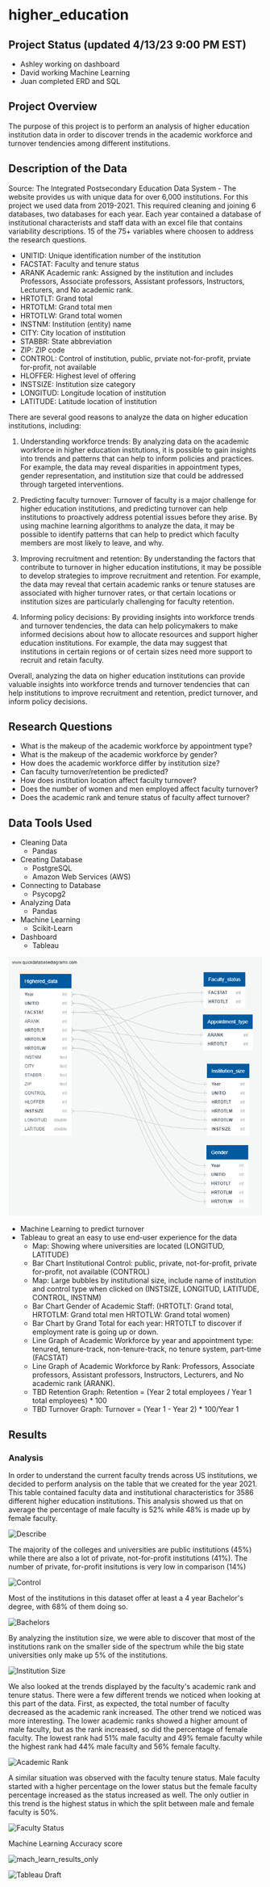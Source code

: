 # higher_education
## Project Status (updated 4/13/23 9:00 PM EST)
- Ashley working on dashboard
- David working Machine Learning 
- Juan completed ERD and SQL 

## Project Overview
The purpose of this project is to perform an analysis of higher education institution data in order to discover trends in the academic workforce and turnover tendencies among different institutions.

## Description of the Data
Source: The Integrated Postsecondary Education Data System - The website provides us with unique data for over 6,000  institutions. For this project we used data from 2019-2021. This required cleaning and joining 6 databases, two databases for each year. Each year contained a database of institutional characterists and staff data with an excel file that contains variability descriptions. 15 of the 75+ variables where choosen to address the research questions. 

- UNITID:	Unique identification number of the institution
- FACSTAT:	Faculty and tenure status
- ARANK	Academic rank: Assigned by the institution and includes Professors, Associate professors, Assistant professors,  Instructors, Lecturers, and No academic rank.
- HRTOTLT:	Grand total
- HRTOTLM:	Grand total men
- HRTOTLW:	Grand total women
- INSTNM:	Institution (entity) name
- CITY:	City location of institution
- STABBR:	State abbreviation
- ZIP:	ZIP code
- CONTROL:	Control of institution, public, prviate not-for-profit, prviate for-profit, not available
- HLOFFER:	Highest level of offering
- INSTSIZE:	Institution size category
- LONGITUD:	Longitude location of institution
- LATITUDE: 	Latitude location of institution

There are several good reasons to analyze the data on higher education institutions, including:

1. Understanding workforce trends: By analyzing data on the academic workforce in higher education institutions, it is possible to gain insights into trends and patterns that can help to inform policies and practices. For example, the data may reveal disparities in appointment types, gender representation, and institution size that could be addressed through targeted interventions.

2. Predicting faculty turnover: Turnover of faculty is a major challenge for higher education institutions, and predicting turnover can help institutions to proactively address potential issues before they arise. By using machine learning algorithms to analyze the data, it may be possible to identify patterns that can help to predict which faculty members are most likely to leave, and why.

3. Improving recruitment and retention: By understanding the factors that contribute to turnover in higher education institutions, it may be possible to develop strategies to improve recruitment and retention. For example, the data may reveal that certain academic ranks or tenure statuses are associated with higher turnover rates, or that certain locations or institution sizes are particularly challenging for faculty retention.

4. Informing policy decisions: By providing insights into workforce trends and turnover tendencies, the data can help policymakers to make informed decisions about how to allocate resources and support higher education institutions. For example, the data may suggest that institutions in certain regions or of certain sizes need more support to recruit and retain faculty.

Overall, analyzing the data on higher education institutions can provide valuable insights into workforce trends and turnover tendencies that can help institutions to improve recruitment and retention, predict turnover, and inform policy decisions.


## Research Questions
- What is the makeup of the academic workforce by appointment type? 
- What is the makeup of the academic workforce by gender? 
- How does the academic workforce differ by institution size?
- Can faculty turnover/retention be predicted? 
- How does institution location affect faculty turnover?
- Does the number of women and men employed affect faculty turnover?
- Does the academic rank and tenure status of faculty affect turnover?

## Data Tools Used
- Cleaning Data
  - Pandas
- Creating Database
  - PostgreSQL
  - Amazon Web Services (AWS)
- Connecting to Database
  - Psycopg2
- Analyzing Data
  - Pandas
- Machine Learning
  - Scikit-Learn
- Dashboard
  - Tableau

![ERD](https://github.com/davidbowen87/higher_education/blob/main/QuickDBD-export%20(1).png)

- Machine Learning to predict turnover 
- Tableau to great an easy to use end-user experience for the data 
  - Map: Showing where universities are located (LONGITUD, LATITUDE)
  - Bar Chart Institutional Control: public, private, not-for-profit, private for-profit, not available (CONTROL)
  - Map: Large bubbles by institutional size, include name of institution and control type when clicked on (INSTSIZE, LONGITUD, LATITUDE, CONTROL, INSTNM)
  - Bar Chart Gender of Academic Staff: (HRTOTLT: Grand total, HRTOTLM: Grand total men HRTOTLW: Grand total women)
  - Bar Chart by Grand Total for each year: HRTOTLT to discover if employment rate is going up or down. 
  - Line Graph of Academic Workforce by year and appointment type: tenured, tenure-track, non-tenure-track, no tenure system, part-time (FACSTAT) 
  - Line Graph of Academic Workforce by Rank: Professors, Associate professors, Assistant professors, Instructors, Lecturers, and No academic rank (ARANK).
  - TBD Retention Graph: Retention = (Year 2 total employees / Year 1 total employees) * 100
  - TBD Turnover Graph: Turnover = (Year 1 - Year 2) * 100/Year 1


## Results 

### Analysis

In order to understand the current faculty trends across US institutions, we decided to perform analysis on the table that we created for the year 2021. This table contained faculty data and institutional characteristics for 3586 different higher education institutions.
This analysis showed us that on average the percentage of male faculty is 52% while 48% is made up by female faculty.

![Describe](https://user-images.githubusercontent.com/116690861/232312472-30e06643-fe27-4c0e-8217-5e014efdee78.png)

The majority of the colleges and universities are public institutions (45%) while there are also a lot of private, not-for-profit institutions (41%). The number of private, for-profit insitutions is very low in comparison (14%)

![Control](https://user-images.githubusercontent.com/116690861/232312749-78c414df-a2c6-43e7-851e-86ac87fe0630.png)

Most of the institutions in this dataset offer at least a 4 year Bachelor's degree, with 68% of them doing so. 

![Bachelors](https://user-images.githubusercontent.com/116690861/232313026-acdb8e9f-ca4d-4de8-bf2b-04becae8b6d2.png)

By analyzing the institution size, we were able to discover that most of the institutions rank on the smaller side of the spectrum while the big state universities only make up 5% of the institutions.

![Institution Size](https://user-images.githubusercontent.com/116690861/232313205-e8c3c231-d255-40cf-8b3e-86ec8f2920b3.png)

We also looked at the trends displayed by the faculty's academic rank and tenure status. There were a few different trends we noticed when looking at this part of the data. First, as expected, the total number of faculty decreased as the academic rank increased. The other trend we noticed was more interesting. The lower academic ranks showed a higher amount of male faculty, but as the rank increased, so did the percentage of female faculty. The lowest rank had 51% male faculty and 49% female faculty while the highest rank had 44% male faculty and 56% female faculty. 

![Academic Rank](https://user-images.githubusercontent.com/116690861/232313754-a21354cb-328a-41c2-bfb7-c08685f960e6.png)

A similar situation was observed with the faculty tenure status. Male faculty started with a higher percentage on the lower status but the female faculty percentage increased as the status increased as well. The only outlier in this trend is the highest status in which the split between male and female faculty is 50%. 

![Faculty Status](https://user-images.githubusercontent.com/116690861/232314645-45dbb053-0f60-4b1f-894a-d5deb7415b95.png)



Machine Learning Accuracy score 

![mach_learn_results_only](https://user-images.githubusercontent.com/59536055/232238998-08603002-4ac4-41df-bf97-fc77ca7491b8.PNG)

![Tableau Draft](https://github.com/davidbowen87/higher_education/blob/IS2021/Resources/Tableau-Draft.jpg)
